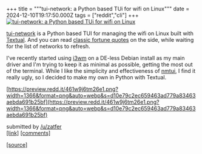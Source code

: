 +++
title = """tui-network: a Python based TUi for wifi on Linux"""
date = 2024-12-10T19:17:50.000Z
tags = ["reddit","cli"]
+++
[![tui-network: a Python based TUi for wifi on Linux](https://external-preview.redd.it/lRlbqtCh0-okziK4nxdjH2yfT4thUJYSwiVuGOHqZCU.jpg?width=640&crop=smart&auto=webp&s=16e82509faba47ec99b26a7b255f447c23ece30d "tui-network: a Python based TUi for wifi on Linux")](https://www.reddit.com/r/commandline/comments/1hb9q3v/tuinetwork_a_python_based_tui_for_wifi_on_linux/)

[tui-network](https://github.com/Zatfer17/tui-network) is a Python based TUI for managing the wifi on Linux built with [Textual](https://github.com/Textualize/textual). And you can read [classic fortune quotes](https://wiki.debian.org/fortune) on the side, while waiting for the list of networks to refresh.

I've recently started using [i3wm](https://i3wm.org/) on a DE-less Debian install as my main driver and I'm trying to keep it as minimal as possible, getting the most out of the terminal. While I like the simplicity and effectiveness of [nmtui](https://man.archlinux.org/man/nmtui.1), I find it really ugly, so I decided to make my own in Python with Textual.

[https://preview.redd.it/461w9j6tm26e1.png?width=1366&format=png&auto=webp&s=d10e79c2ec659463ad779a83463aebda691b25bf](https://preview.redd.it/461w9j6tm26e1.png?width=1366&format=png&auto=webp&s=d10e79c2ec659463ad779a83463aebda691b25bf)

submitted by [/u/zatfer](https://www.reddit.com/user/zatfer)  
[\[link\]](https://www.reddit.com/r/commandline/comments/1hb9q3v/tuinetwork_a_python_based_tui_for_wifi_on_linux/) [\[comments\]](https://www.reddit.com/r/commandline/comments/1hb9q3v/tuinetwork_a_python_based_tui_for_wifi_on_linux/)

[[source]](https://www.reddit.com/r/commandline/comments/1hb9q3v/tuinetwork_a_python_based_tui_for_wifi_on_linux/)
